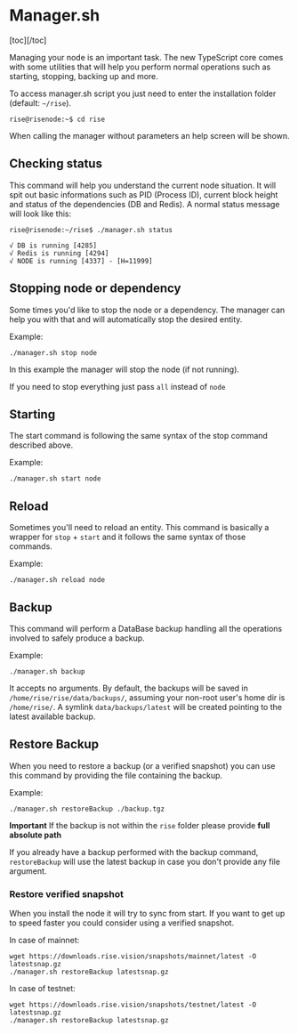 # Manager.sh

[toc][/toc]

Managing your node is an important task. The new TypeScript core comes with some utilities that will help you perform normal operations such as starting, stopping, backing up and more.

To access manager.sh script you just need to enter the installation folder (default: `~/rise`).

```
rise@risenode:~$ cd rise
```

When calling the manager without parameters an help screen will be shown.

## Checking status

This command will help you understand the current node situation.
It will spit out basic informations such as PID (Process ID), current block height and status of the dependencies (DB and Redis). A normal status message will look like this:

```
rise@risenode:~/rise$ ./manager.sh status

√ DB is running [4285]
√ Redis is running [4294]
√ NODE is running [4337] - [H=11999]
```

## Stopping node or dependency

Some times you'd like to stop the node or a dependency. The manager can help you with that and will automatically stop the desired entity.

Example:

```
./manager.sh stop node
```

In this example the manager will stop the node (if not running).

If you need to stop everything just pass `all` instead of `node`

## Starting

The start command is following the same syntax of the stop command described above. 

Example:

```
./manager.sh start node
```

## Reload

Sometimes you'll need to reload an entity. This command is basically a wrapper for `stop` + `start` and it follows the same syntax of those commands.

Example:

```
./manager.sh reload node
```

## Backup

This command will perform a DataBase backup handling all the operations involved to safely produce a backup.

Example:

```
./manager.sh backup
```

It accepts no arguments. By default, the backups will be saved in `/home/rise/rise/data/backups/`, assuming your non-root user's home dir is `/home/rise/`. A symlink `data/backups/latest` will be created pointing to the latest available backup.

## Restore Backup

When you need to restore a backup (or a verified snapshot) you can use this command by providing the file containing the backup.

Example:

```
./manager.sh restoreBackup ./backup.tgz
```

**Important** If the backup is not within the `rise` folder please provide **full absolute path**

If you already have a backup performed with the backup command, `restoreBackup` will use the latest backup in case you don't provide any file argument.

### Restore verified snapshot

When you install the node it will try to sync from start. If you want to get up to speed faster you could consider using a verified snapshot.

In case of mainnet:

```
wget https://downloads.rise.vision/snapshots/mainnet/latest -O latestsnap.gz
./manager.sh restoreBackup latestsnap.gz
```

In case of testnet:

```
wget https://downloads.rise.vision/snapshots/testnet/latest -O latestsnap.gz
./manager.sh restoreBackup latestsnap.gz
```
